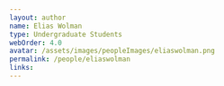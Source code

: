 ```yaml
---
layout: author
name: Elias Wolman
type: Undergraduate Students
webOrder: 4.0
avatar: /assets/images/peopleImages/eliaswolman.png
permalink: /people/eliaswolman
links:
---
```

